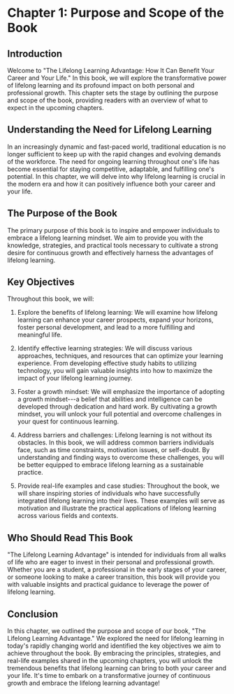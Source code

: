 Chapter 1: Purpose and Scope of the Book
========================================

Introduction
------------

Welcome to "The Lifelong Learning Advantage: How It Can Benefit Your Career and Your Life." In this book, we will explore the transformative power of lifelong learning and its profound impact on both personal and professional growth. This chapter sets the stage by outlining the purpose and scope of the book, providing readers with an overview of what to expect in the upcoming chapters.

Understanding the Need for Lifelong Learning
--------------------------------------------

In an increasingly dynamic and fast-paced world, traditional education is no longer sufficient to keep up with the rapid changes and evolving demands of the workforce. The need for ongoing learning throughout one's life has become essential for staying competitive, adaptable, and fulfilling one's potential. In this chapter, we will delve into why lifelong learning is crucial in the modern era and how it can positively influence both your career and your life.

The Purpose of the Book
-----------------------

The primary purpose of this book is to inspire and empower individuals to embrace a lifelong learning mindset. We aim to provide you with the knowledge, strategies, and practical tools necessary to cultivate a strong desire for continuous growth and effectively harness the advantages of lifelong learning.

Key Objectives
--------------

Throughout this book, we will:

1. Explore the benefits of lifelong learning: We will examine how lifelong learning can enhance your career prospects, expand your horizons, foster personal development, and lead to a more fulfilling and meaningful life.

2. Identify effective learning strategies: We will discuss various approaches, techniques, and resources that can optimize your learning experience. From developing effective study habits to utilizing technology, you will gain valuable insights into how to maximize the impact of your lifelong learning journey.

3. Foster a growth mindset: We will emphasize the importance of adopting a growth mindset---a belief that abilities and intelligence can be developed through dedication and hard work. By cultivating a growth mindset, you will unlock your full potential and overcome challenges in your quest for continuous learning.

4. Address barriers and challenges: Lifelong learning is not without its obstacles. In this book, we will address common barriers individuals face, such as time constraints, motivation issues, or self-doubt. By understanding and finding ways to overcome these challenges, you will be better equipped to embrace lifelong learning as a sustainable practice.

5. Provide real-life examples and case studies: Throughout the book, we will share inspiring stories of individuals who have successfully integrated lifelong learning into their lives. These examples will serve as motivation and illustrate the practical applications of lifelong learning across various fields and contexts.

Who Should Read This Book
-------------------------

"The Lifelong Learning Advantage" is intended for individuals from all walks of life who are eager to invest in their personal and professional growth. Whether you are a student, a professional in the early stages of your career, or someone looking to make a career transition, this book will provide you with valuable insights and practical guidance to leverage the power of lifelong learning.

Conclusion
----------

In this chapter, we outlined the purpose and scope of our book, "The Lifelong Learning Advantage." We explored the need for lifelong learning in today's rapidly changing world and identified the key objectives we aim to achieve throughout the book. By embracing the principles, strategies, and real-life examples shared in the upcoming chapters, you will unlock the tremendous benefits that lifelong learning can bring to both your career and your life. It's time to embark on a transformative journey of continuous growth and embrace the lifelong learning advantage!
